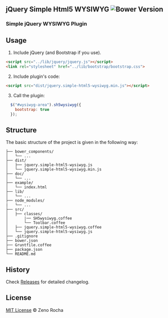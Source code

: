 jQuery Simple Html5 WYSIWYG ![Bower Version](https://badge.fury.io/bo/jquery.simple-html5-wysiwyg.svg)
----

### Simple jQuery WYSIWYG Plugin

## Usage

1. Include jQuery (and Bootstrap if you use).

  ```html
  <script src="../lib/jquery/jquery.js"></script>
  <link rel="stylesheet" href="../lib/bootstrap/bootstrap.css">
  ```

2. Include plugin's code:

  ```html
  <script src="dist/jquery.simple-html5-wysiwyg.min.js"></script>
  ```

3. Call the plugin:

  ```javascript
    $("#wysiwyg-area").sh5wysiwyg({
      bootstrap: true
    });
  ```

## Structure

The basic structure of the project is given in the following way:

```
├── bower_components/
│   └── ...
├── dist/
│   ├── jquery.simple-html5-wysiwyg.js
│   └── jquery.simple-html5-wysiwyg.min.js
├── doc/
│   └── ...
├── example/
│   └── index.html
├── lib/
│   └── ...
├── node_modules/
|   └── ...
├── src/
│   ├── classes/
│       |── SH5wysiwyg.coffee
│       └── Toolbar.coffee
│   ├── jquery.simple-html5-wysiwyg.coffee
│   └── jquery.simple-html5-wysiwyg.js
├── .gitignore
├── bower.json
├── Gruntfile.coffee
├── package.json
└── README.md
```

## History

Check [Releases](https://github.com/Iwark/jquery.simple-html5-wysiwyg/releases) for detailed changelog.

## License

[MIT License](http://zenorocha.mit-license.org/) © Zeno Rocha